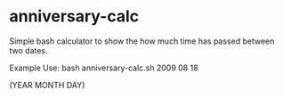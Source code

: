 # anniversary-calc
Simple bash calculator to show the how much time has passed between two dates.

Example Use:  bash anniversary-calc.sh 2009 08 18

(YEAR MONTH DAY)
